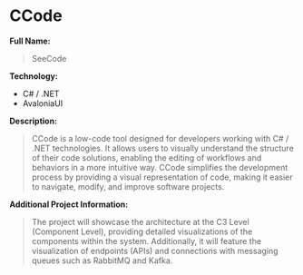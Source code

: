 # CCode

**Full Name:** 

> SeeCode

**Technology:** 

* C# / .NET
* AvaloniaUI

**Description:** 

> CCode is a low-code tool designed for developers working with C# / .NET technologies. It allows users to visually understand the structure of their code solutions, enabling the editing of workflows and behaviors in a more intuitive way. CCode simplifies the development process by providing a visual representation of code, making it easier to navigate, modify, and improve software projects.

**Additional Project Information:**

> The project will showcase the architecture at the C3 Level (Component Level), providing detailed visualizations of the components within the system. Additionally, it will feature the visualization of endpoints (APIs) and connections with messaging queues such as RabbitMQ and Kafka.
